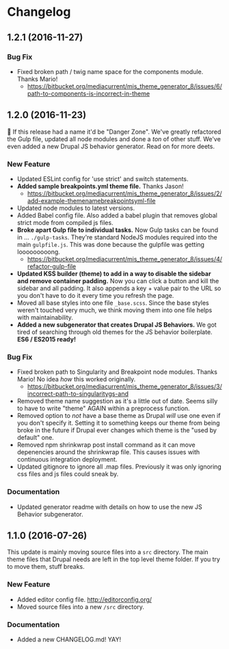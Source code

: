 # Changelog

## 1.2.1 (2016-11-27)

### Bug Fix
* Fixed broken path / twig name space for the components module. Thanks Mario!
    * https://bitbucket.org/mediacurrent/mis_theme_generator_8/issues/6/path-to-components-is-incorrect-in-theme

## 1.2.0 (2016-11-23)

🐊 If this release had a name it'd be "Danger Zone". We've greatly refactored the Gulp file, updated all node modules and done a _ton_ of other stuff. We've even added a new Drupal JS behavior generator. Read on for more deets.

### New Feature
* Updated ESLint config for 'use strict' and switch statements.
* **Added sample breakpoints.yml theme file.** Thanks Jason!
    * https://bitbucket.org/mediacurrent/mis_theme_generator_8/issues/2/add-example-themenamebreakpointsyml-file
* Updated node modules to latest versions.
* Added Babel config file. Also added a babel plugin that removes global strict mode from compiled js files.
* **Broke apart Gulp file to individual tasks.** Now Gulp tasks can be found in ... `./gulp-tasks`. They're standard NodeJS modules required into the main `gulpfile.js`. This was done because the gulpfile was getting looooooooong.
    * https://bitbucket.org/mediacurrent/mis_theme_generator_8/issues/4/refactor-gulp-file
* **Updated KSS builder (theme) to add in a way to disable the sidebar and remove container padding.** Now you can click a button and kill the sidebar and all padding. It also appends a key + value pair to the URL so you don't have to do it every time you refresh the page.
* Moved all base styles into one file `_base.scss`. Since the base styles weren't touched very much, we think moving them into one file helps with maintainability.
* **Added a new subgenerator that creates Drupal JS Behaviors.** We got tired of searching through old themes for the JS behavior boilerplate. **ES6 / ES2015 ready!**

### Bug Fix
* Fixed broken path to Singularity and Breakpoint node modules. Thanks Mario! No idea _how_ this worked originally.
    * https://bitbucket.org/mediacurrent/mis_theme_generator_8/issues/3/incorrect-path-to-singularitygs-and
* Removed theme name suggestion as it's a little out of date. Seems silly to have to write "theme" AGAIN within a preprocess function.
* Removed option to _not_ have a base theme as Drupal _will_ use one even if you don't specify it. Setting it to something keeps our theme from being broke in the future if Drupal ever changes which theme is the "used by default" one.
* Removed npm shrinkwrap post install command as it can move depenencies around the shrinkwrap file. This causes issues with continuous integration deployment.
* Updated gitignore to ignore all .map files. Previously it was only ignoring css files and js files could sneak by.

### Documentation
* Updated generator readme with details on how to use the new JS Behavior subgenerator.

## 1.1.0 (2016-07-26)

This update is mainly moving source files into a `src` directory. The main theme files that Drupal needs are left in the top level theme folder. If you try to move them, stuff breaks.

### New Feature
* Added editor config file. http://editorconfig.org/
* Moved source files into a new `/src` directory.

### Documentation
* Added a new CHANGELOG.md! YAY!
